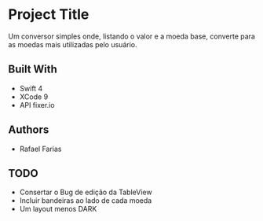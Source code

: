 # Project Title

Um conversor simples onde, listando o valor e a moeda base, converte para as moedas mais utilizadas pelo usuário.


## Built With

* Swift 4
* XCode 9
* API fixer.io


## Authors

* Rafael Farias

## TODO

* Consertar o Bug de edição da TableView
* Incluir bandeiras ao lado de cada moeda
* Um layout menos DARK
